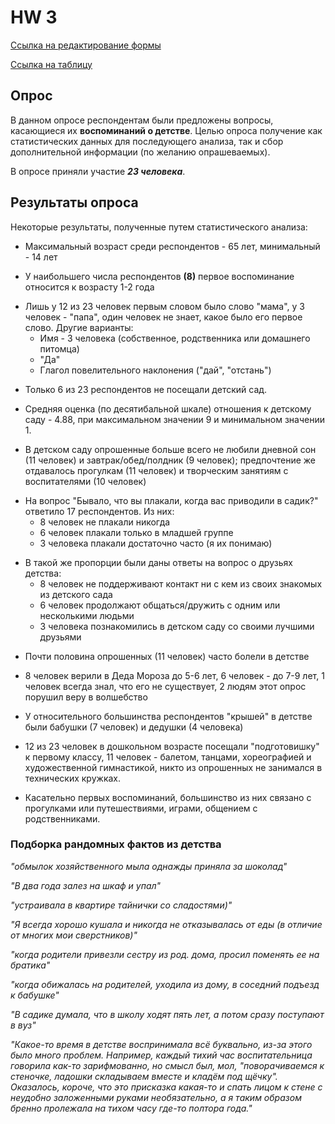 # HW 3

[Ссылка на редактирование формы](https://docs.google.com/forms/d/1kv6Z8fa3nTpWLvQnbExTUcRbiRSTCJy8DVDylOvanqY/edit?usp=sharing)

[Ссылка на таблицу](https://docs.google.com/spreadsheets/d/1YIV-wl3ppTjhSSwoCh0oxX70LM40U36S04u1h7MEwcc/edit#gid=1820880799)
## Опрос

В данном опросе респондентам были предложены вопросы, касающиеся их **воспоминаний о детстве**. Целью опроса получение как статистических данных для последующего анализа, так и сбор дополнительной информации (по желанию опрашеваемых).

В опросе приняли участие ***23 человека***.

## Результаты опроса

Некоторые результаты, полученные путем статистического анализа:
+ Максимальный возраст среди респондентов - 65 лет, минимальный - 14 лет
- У наибольшего числа респондентов **(8)** первое воспоминание относится к возрасту 1-2 года
+ Лишь у 12 из 23 человек первым словом было слово "мама", у 3 человек - "папа", один человек не знает, какое было его первое слово. Другие варианты:
    - Имя - 3 человека (собственное, родственника или домашнего питомца)
    * "Да"
    - Глагол повелительного наклонения ("дай", "отстань")
- Только 6 из 23 респондентов не посещали детский сад.
+ Средняя оценка (по десятибальной шкале) отношения к детскому саду - 4.88, при максимальном значении 9 и минимальном значении 1.
- В детском саду опрошенные больше всего не любили дневной сон (11 человек) и завтрак/обед/полдник (9 человек); предпочтение же отдавалось прогулкам (11 человек) и творческим занятиям с воспитателями (10 человек)
+ На вопрос "Бывало, что вы плакали, когда вас приводили в садик?" ответило 17 респондентов. Из них:
    - 8 человек не плакали никогда
    * 6 человек плакали только в младшей группе
    - 3 человека плакали достаточно часто (я их понимаю)
- В такой же пропорции были даны ответы на вопрос о друзьях детства:
    - 8 человек не поддерживают контакт ни с кем из своих знакомых из детского сада
    * 6 человек продолжают общаться/дружить с одним или несколькими людьми 
    - 3 человека познакомились в детском саду со своими лучшими друзьями
+ Почти половина опрошенных (11 человек) часто болели в детстве
- 8 человек верили в Деда Мороза до 5-6 лет, 6 человек - до 7-9 лет, 1 человек всегда знал, что его не существует, 2 людям этот опрос порушил веру в волшебство
+ У относительного большинства респондентов "крышей" в детстве были бабушки (7 человек) и дедушки (4 человека)
- 12 из 23 человек в дошкольном возрасте посещали "подготовишку" к первому классу, 11 человек - балетом, танцами, хореографией и художественной гимнастикой, никто из опрошенных не занимался в технических кружках.
+ Касательно первых воспоминаний, большинство из них связано с прогулками или путешествиями, играми, общением с родственниками.
### Подборка рандомных фактов из детства

*"обмылок хозяйственного мыла однажды приняла за шоколад"*

*"В два года залез на шкаф и упал"*

*"устраивала в квартире тайнички со сладостями)"*

*"Я всегда хорошо кушала и никогда не отказывалась от еды (в отличие от многих мои сверстников)"*

*"когда родители привезли сестру из род. дома, просил поменять ее на братика"*

*"когда обижалась на родителей, уходила из дому, в соседний подъезд к бабушке"*

*"В садике думала, что в школу ходят пять лет, а потом сразу поступают в вуз"*

*"Какое-то время в детстве воспринимала всё буквально, из-за этого было много проблем. Например, каждый тихий час воспитательница говорила как-то зарифмованно, но смысл был, мол, "поворачиваемся к стеночке, ладошки складываем вместе и кладём под щёчку". Оказалось, короче, что это присказка какая-то и спать лицом к стене с неудобно заложенными руками необязательно, а я таким образом бренно пролежала на тихом часу где-то полтора года."*
